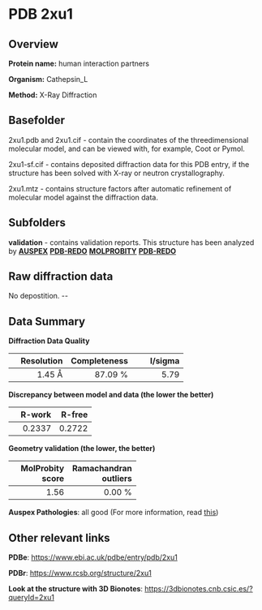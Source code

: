 # PDB 2xu1

## Overview

**Protein name:** human interaction partners

**Organism:** Cathepsin_L

**Method:** X-Ray Diffraction

## Basefolder

2xu1.pdb and 2xu1.cif - contain the coordinates of the threedimensional molecular model, and can be viewed with, for example, Coot or Pymol.

2xu1-sf.cif - contains deposited diffraction data for this PDB entry, if the structure has been solved with X-ray or neutron crystallography.

2xu1.mtz - contains structure factors after automatic refinement of molecular model against the diffraction data.

## Subfolders





**validation** - contains validation reports. This structure has been analyzed by [**AUSPEX**](https://github.com/thorn-lab/coronavirus_structural_task_force/tree/master/pdb/human_interaction_partners/Cathepsin_L/2xu1/validation/auspex) [**PDB-REDO**](https://github.com/thorn-lab/coronavirus_structural_task_force/tree/master/pdb/human_interaction_partners/Cathepsin_L/2xu1/validation/pdb-redo) [**MOLPROBITY**](https://github.com/thorn-lab/coronavirus_structural_task_force/tree/master/pdb/human_interaction_partners/Cathepsin_L/2xu1/validation/molprobity) [**PDB-REDO**](https://github.com/thorn-lab/coronavirus_structural_task_force/blob/master/pdb/human_interaction_partners/Cathepsin_L/2xu1/validation/Xtriage_output.log) 

## Raw diffraction data

No depostition. --<br> 

## Data Summary
**Diffraction Data Quality**

|   | Resolution | Completeness| I/sigma |
|---|-------------:|----------------:|--------------:|
|   |1.45 Å|87.09 %|<img width=50/>5.79 |

**Discrepancy between model and data (the lower the better)**

|   | **R-work**| **R-free**   
|---|-------------:|----------------:|           
||  0.2337|  0.2722|

**Geometry validation (the lower, the better)**

|   |**MolProbity<br>score**| **Ramachandran<br>outliers** 
|---|-------------:|----------------:|
||  1.56|  0.00 %|

**Auspex Pathologies**: all good (For more information, read [this](https://github.com/thorn-lab/coronavirus_structural_task_force/blob/master/pdb/human_interaction_partners/Cathepsin_L/2xu1/validation/auspex/2xu1_auspex_comments.txt))

 



## Other relevant links 
**PDBe**:  https://www.ebi.ac.uk/pdbe/entry/pdb/2xu1
 
**PDBr**: https://www.rcsb.org/structure/2xu1 

**Look at the structure with 3D Bionotes**: https://3dbionotes.cnb.csic.es/?queryId=2xu1

